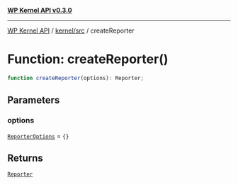 [**WP Kernel API v0.3.0**](../../../README.md)

---

[WP Kernel API](../../../README.md) / [kernel/src](../README.md) / createReporter

# Function: createReporter()

```ts
function createReporter(options): Reporter;
```

## Parameters

### options

[`ReporterOptions`](../type-aliases/ReporterOptions.md) = `{}`

## Returns

[`Reporter`](../type-aliases/Reporter.md)
